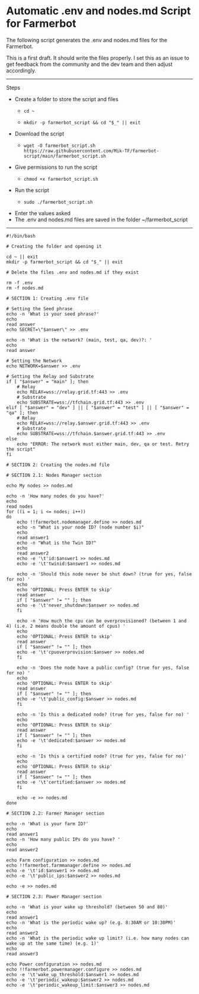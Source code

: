 # Automatic .env and nodes.md Script for Farmerbot

The following script generates the .env and nodes.md files for the Farmerbot.

This is a first draft. It should write the files properly. I set this as an issue to get feedback from the community and the dev team and then adjust accordingly.

***

Steps

* Create a folder to store the script and files
  * ```
    cd ~
    ```
  * ```
    mkdir -p farmerbot_script && cd "$_" || exit
    ```
* Download the script
  * ```
    wget -O farmerbot_script.sh https://raw.githubusercontent.com/Mik-TF/farmerbot-script/main/farmerbot_script.sh
    ```
* Give permissions to run the script
  * ```
    chmod +x farmerbot_script.sh
    ```
* Run the script
  * ```
    sudo ./farmerbot_script.sh
    ```
* Enter the values asked
* The .env and nodes.md files are saved in the folder ~/farmerbot_script

***

```
#!/bin/bash

# Creating the folder and opening it

cd ~ || exit
mkdir -p farmerbot_script && cd "$_" || exit

# Delete the files .env and nodes.md if they exist

rm -f .env
rm -f nodes.md

# SECTION 1: Creating .env file

# Setting the Seed phrase
echo -n 'What is your seed phrase?'
echo
read answer 
echo SECRET=\"$answer\" >> .env

echo -n 'What is the network? (main, test, qa, dev)?: '
echo
read answer 

# Setting the Network
echo NETWORK=$answer >> .env

# Setting the Relay and Substrate
if [ "$answer" = "main" ]; then
    # Relay
    echo RELAY=wss://relay.grid.tf:443 >> .env
    # Substrate
    echo SUBSTRATE=wss://tfchain.grid.tf:443 >> .env
elif [ "$answer" = "dev" ] || [ "$answer" = "test" ] || [ "$answer" = "qa" ]; then
    # Relay
    echo RELAY=wss://relay.$answer.grid.tf:443 >> .env
    # Substrate
    echo SUBSTRATE=wss://tfchain.$answer.grid.tf:443 >> .env
else
    echo "ERROR: The network must either main, dev, qa or test. Retry the script"
fi 

# SECTION 2: Creating the nodes.md file

# SECTION 2.1: Nodes Manager section

echo My nodes >> nodes.md

echo -n 'How many nodes do you have?'
echo
read nodes
for ((i = 1; i <= nodes; i++))
do 
    echo !!farmerbot.nodemanager.define >> nodes.md
    echo -n "What is your node ID? (node number $i)"
    echo
    read answer1
    echo -n "What is the Twin ID?"
    echo
    read answer2
    echo -e '\t'id:$answer1 >> nodes.md
    echo -e '\t'twinid:$answer1 >> nodes.md

    echo -n 'Should this node never be shut down? (true for yes, false for no) '
    echo
    echo 'OPTIONAL: Press ENTER to skip'
    read answer
    if [ "$answer" != "" ]; then
    echo -e '\t'never_shutdown:$answer >> nodes.md
    fi

    echo -n 'How much the cpu can be overprovisioned? (between 1 and 4) (i.e. 2 means double the amount of cpus) '
    echo
    echo 'OPTIONAL: Press ENTER to skip'
    read answer
    if [ "$answer" != "" ]; then
    echo -e '\t'cpuoverprovision:$answer >> nodes.md
    fi

    echo -n 'Does the node have a public config? (true for yes, false for no) '
    echo
    echo 'OPTIONAL: Press ENTER to skip'
    read answer
    if [ "$answer" != "" ]; then
    echo -e '\t'public_config:$answer >> nodes.md
    fi

    echo -n 'Is this a dedicated node? (true for yes, false for no) '
    echo
    echo 'OPTIONAL: Press ENTER to skip'
    read answer
    if [ "$answer" != "" ]; then
    echo -e '\t'dedicated:$answer >> nodes.md
    fi

    echo -n 'Is this a certified node? (true for yes, false for no)'
    echo
    echo 'OPTIONAL: Press ENTER to skip'
    read answer
    if [ "$answer" != "" ]; then
    echo -e '\t'certified:$answer >> nodes.md
    fi

    echo -e >> nodes.md
done

# SECTION 2.2: Farmer Manager section

echo -n 'What is your farm ID?'
echo
read answer1 
echo -n 'How many public IPs do you have? '
echo
read answer2 

echo Farm configuration >> nodes.md
echo !!farmerbot.farmmanager.define >> nodes.md
echo -e '\t'id:$answer1 >> nodes.md
echo -e '\t'public_ips:$answer2 >> nodes.md

echo -e >> nodes.md

# SECTION 2.3: Power Manager section

echo -n 'What is your wake up threshold? (between 50 and 80)'
echo
read answer1 
echo -n 'What is the periodic wake up? (e.g. 8:30AM or 10:30PM)'
echo
read answer2 
echo -n 'What is the periodic wake up limit? (i.e. how many nodes can wake up at the same time) (e.g. 1)'
echo
read answer3 

echo Power configuration >> nodes.md
echo !!farmerbot.powermanager.configure >> nodes.md
echo -e '\t'wake_up_threshold:$answer1 >> nodes.md
echo -e '\t'periodic_wakeup:$answer2 >> nodes.md
echo -e '\t'periodic_wakeup_limit:$answer3 >> nodes.md
```